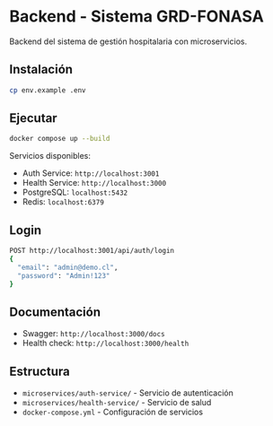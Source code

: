 # Backend - Sistema GRD-FONASA

Backend del sistema de gestión hospitalaria con microservicios.

## Instalación

```bash
cp env.example .env
```

## Ejecutar

```bash
docker compose up --build
```

Servicios disponibles:

- Auth Service: `http://localhost:3001`
- Health Service: `http://localhost:3000`
- PostgreSQL: `localhost:5432`
- Redis: `localhost:6379`

## Login

```bash
POST http://localhost:3001/api/auth/login
{
  "email": "admin@demo.cl",
  "password": "Admin!123"
}
```

## Documentación

- Swagger: `http://localhost:3000/docs`
- Health check: `http://localhost:3000/health`

## Estructura

- `microservices/auth-service/` - Servicio de autenticación
- `microservices/health-service/` - Servicio de salud
- `docker-compose.yml` - Configuración de servicios
